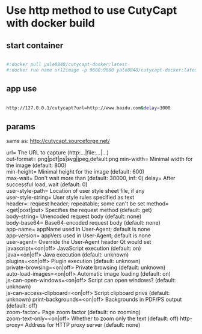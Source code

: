 
# Use http method to use CutyCapt with docker build

## start container

```bash

#:docker pull yale8848/cutycapt-docker:latest
#:docker run name url2image -p 9600:9600 yale8848/cutycapt-docker:latest

```

## app use

```bash

http://127.0.0.1/cutycapt?url=http://www.baidu.com&delay=3000

```
## params
  same as: http://cutycapt.sourceforge.net/
          
  url=<url>                    The URL to capture (http:...|file:...|...)     
  out-format=<f>               png|pdf|ps|svg|jpeg,default:png 
  min-width=<int>              Minimal width for the image (default: 800)   
  min-height=<int>             Minimal height for the image (default: 600)  
  max-wait=<ms>                Don't wait more than (default: 30000, inf: 0)
  delay=<ms>                   After successful load, wait (default: 0)     
  user-style-path=<path>       Location of user style sheet file, if any    
  user-style-string=<css>      User style rules specified as text           
  header=<name>:<value>        request header; repeatable; some can't be set
  method=<get|post|put>        Specifies the request method (default: get)  
  body-string=<string>         Unencoded request body (default: none)       
  body-base64=<base64>         Base64-encoded request body (default: none)  
  app-name=<name>              appName used in User-Agent; default is none  
  app-version=<version>        appVers used in User-Agent; default is none  
  user-agent=<string>          Override the User-Agent header Qt would set  
  javascript=<on|off>          JavaScript execution (default: on)           
  java=<on|off>                Java execution (default: unknown)            
  plugins=<on|off>             Plugin execution (default: unknown)          
  private-browsing=<on|off>    Private browsing (default: unknown)          
  auto-load-images=<on|off>    Automatic image loading (default: on)        
  js-can-open-windows=<on|off> Script can open windows? (default: unknown)  
  js-can-access-clipboard=<on|off> Script clipboard privs (default: unknown)
  print-backgrounds=<on|off>   Backgrounds in PDF/PS output (default: off)  
  zoom-factor=<float>          Page zoom factor (default: no zooming)       
  zoom-text-only=<on|off>      Whether to zoom only the text (default: off) 
  http-proxy=<url>             Address for HTTP proxy server (default: none)